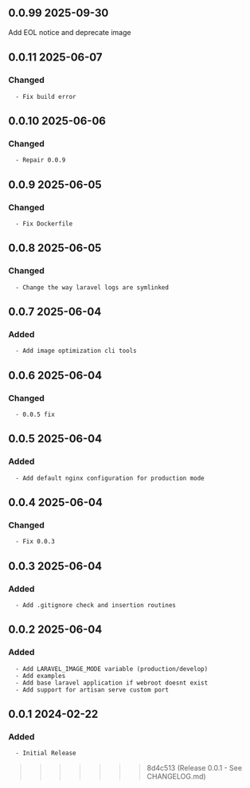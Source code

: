 ## 0.0.99 2025-09-30 <dave at tiredofit dot ca>

Add EOL notice and deprecate image


## 0.0.11 2025-06-07 <dave at tiredofit dot ca>

   ### Changed
      - Fix build error


## 0.0.10 2025-06-06 <dave at tiredofit dot ca>

   ### Changed
      - Repair 0.0.9


## 0.0.9 2025-06-05 <dave at tiredofit dot ca>

   ### Changed
      - Fix Dockerfile


## 0.0.8 2025-06-05 <dave at tiredofit dot ca>

   ### Changed
      - Change the way laravel logs are symlinked


## 0.0.7 2025-06-04 <dave at tiredofit dot ca>

   ### Added
      - Add image optimization cli tools


## 0.0.6 2025-06-04 <dave at tiredofit dot ca>

   ### Changed
      - 0.0.5 fix


## 0.0.5 2025-06-04 <dave at tiredofit dot ca>

   ### Added
      - Add default nginx configuration for production mode


## 0.0.4 2025-06-04 <dave at tiredofit dot ca>

   ### Changed
      - Fix 0.0.3


## 0.0.3 2025-06-04 <dave at tiredofit dot ca>

   ### Added
      - Add .gitignore check and insertion routines


## 0.0.2 2025-06-04 <dave at tiredofit dot ca>

   ### Added
      - Add LARAVEL_IMAGE_MODE variable (production/develop)
      - Add examples
      - Add base laravel application if webroot doesnt exist
      - Add support for artisan serve custom port


## 0.0.1 2024-02-22 <ihorkolos at selfdesign dot org>

   ### Added
      - Initial Release
>>>>>>> 8d4c513 (Release 0.0.1 - See CHANGELOG.md)
